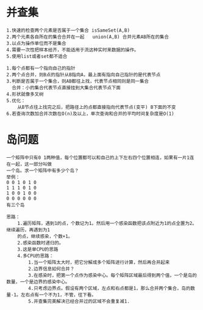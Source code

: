 # 并查集
    1.快速的检查两个元素是否属于一个集合 isSameSet(A,B)
    2.两个元素各自所在的集合合并在一起   union(A,B) 合并元素AB所在的集合
    3.以点为操作单位而不是集合
    4.需要一次性把样本给齐，不能适用于流这种实时来数据的操作。
    5.使用list或者set都不适合

    1.每个点都有一个指向自己的指针
    2.两个点合并，则B点的指针从B指向A，最上面有指向自己指针的是代表节点
    3.判断是否属于一个集合，则AB都往上找，代表节点相同则是同一集合
      合并：小的集合代表节点直接挂到大集合代表节点下面
    4.形状就像多叉树
    5.优化：   
        从B节点往上找完之后，把路径上的点都直接指向代表节点(变平) B下面的不变 
    6.若查询次数加合并次数在O(n)及以上，单次查询和合并的平均时间复杂度是O(1)


# 岛问题
    一个矩阵中只有0 1两种值，每个位置都可以和自己的上下左右四个位置相连，如果有一片1连在一起，这一部分叫做
    一个岛。求一个矩阵中有多少个岛？
    举例：
    0 0 1 0 1 0
    1 1 1 0 1 0 
    1 0 0 1 0 0 
    0 0 0 0 0 0 
    有三个岛

    思路：
        1.遍历矩阵，遇到1的点，个数记为1。然后用一个感染函数把该点附近为1的点全置为2。继续遍历，再遇到为1
        的点，继续感染，个数+1。
        2.感染函数时递归的。
        3.这是单CPU的思路
        4.多CPU的思路：
            1.当一个矩阵太大时，把它分解成多个矩阵进行计算，然后再合并起来
            2.边界信息如何合并？
            3.在感染时，把第一个点作为感染中心。每个矩阵区域最后得到两个值，一个是岛的数量，一个是边界的感染中心。
            4.只考虑边界点。假设有两个区域，左点和右点都是1，那么合并两个集合，岛的数量-1。左右点有一个不为1，不管，往下看。
            5.并查集完美解决已经合并过的区域不会重复减1.